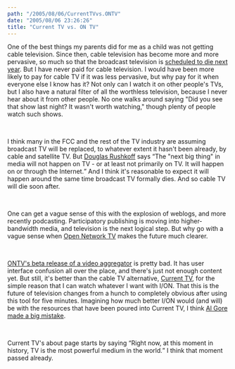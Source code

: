 ```yaml
---
path: "/2005/08/06/CurrentTVvs.ONTV" 
date: "2005/08/06 23:26:26" 
title: "Current TV vs. ON TV" 
---
```

<p>One of the best things my parents did for me as a child was not getting cable television. Since then, cable television has become more and more pervasive, so much so that the broadcast television is <a href="http://www.msnbc.msn.com/id/7593620/">scheduled to die next year</a>. But I have never paid for cable television. I would have been more likely to pay for cable TV if it was less pervasive, but why pay for it when everyone else I know has it? Not only can I watch it on other people's TVs, but I also have a natural filter of all the worthless television, because I never hear about it from other people. No one walks around saying "Did you see that show last night? It wasn't worth watching," though plenty of people watch such shows.</p><br><p>I think many in the FCC and the rest of the TV industry are assuming broadcast TV will be replaced, to whatever extent it hasn't been already, by cable and satellite TV. But <a href="http://www.rushkoff.com/2005/08/current-tv.php">Douglas Rushkoff</a> says <q>The "next big thing" in media will not happen on TV - or at least not primarily on TV. It will happen on or through the Internet.</q> And I think it's reasonable to expect it will happen around the same time broadcast TV formally dies. And so cable TV will die soon after.</p><br><p>One can get a vague sense of this with the explosion of weblogs, and more recently podcasting. Participatory publishing is moving into higher-bandwidth media, and television is the next logical step. But why go with a vague sense when <a href="http://openvision.tv/">Open Network TV</a> makes the future much clearer.</p><br><p><a href="http://openvision.tv/home/ion.html">ONTV's beta release of a video aggregator</a> is pretty bad. It has user interface confusion all over the place, and there's just not enough content yet. But still, it's better than the cable TV alternative, <a href="http://current.tv/">Current TV</a>, for the simple reason that I can watch whatever I want with I/ON. That this is the future of television changes from a hunch to completely obvious after using this tool for five minutes. Imagining how much better I/ON would (and will) be with the resources that have been poured into Current TV, I think <a href="http://www.thenation.com/doc.mhtml?i=20050516&amp;s=berman">Al Gore made a big mistake</a>.</p><br><p>Current TV's about page starts by saying <q>Right now, at this moment in history, TV is the most powerful medium in the world.</q> I think that moment passed already.</p>